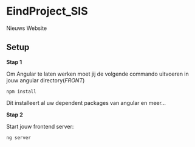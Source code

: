 # EindProject_SIS
Nieuws Website

## Setup

**Stap 1**

Om Angular te laten werken moet jij de volgende commando uitvoeren in jouw angular directory(_FRONT_)

```
npm install
```
Dit installeert al uw dependent packages van angular en meer...

**Stap 2**

Start jouw frontend server:
```
ng server
```
